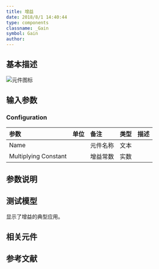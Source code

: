 ```yaml
---
title: 增益
date: 2018/8/1 14:40:44
type: components
classname: _Gain
symbol: Gain
author: 
---
```

## <span id="comp_desc">基本描述</span>
![元件图标]()

## <span id="comp_params">输入参数</span>
### <span id="comp_params_group_Configuration">Configuration</span>
| 参数 | 单位 | 备注 | 类型 | 描述 |
| :--- | :--- | :--- | :--: | :--- |
| <span id="comp_params_param_Name">Name</span> |  | 元件名称 | 文本 |  |
| <span id="comp_params_param_G">Multiplying Constant</span> |  | 增益常数 | 实数 |  |

[Name]: #comp_params_param_Name "Name"
[Multiplying Constant]: #comp_params_param_G "Multiplying Constant"


## <span id="comp_remarks">参数说明</span>


## <span id="comp_example">测试模型</span>
[<test name>](<test link>)显示了增益的典型应用。

## <span id="comp_seealso">相关元件</span>

## <span id="comp_ref">参考文献</span>



